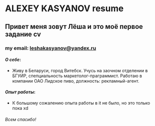 # **ALEXEY KASYANOV resume**
## Привет меня зовут Лёша и это моё первое задание cv 
### my email: leshakasyanov@yandex.ru
####  _О себе_: 
 - Живу в Беларуси, город Витебск. Учусь на заочном отделении в БГУИР, спепциальность маркетолог-праграммист. Работаю в компании ОАО Лидское пиво, должность: рекламный-агент. 
#### _Опыт работы_:
 - К большому сожалению опыта работы в it не было, но это только пока xd
###### Всем спасибо!